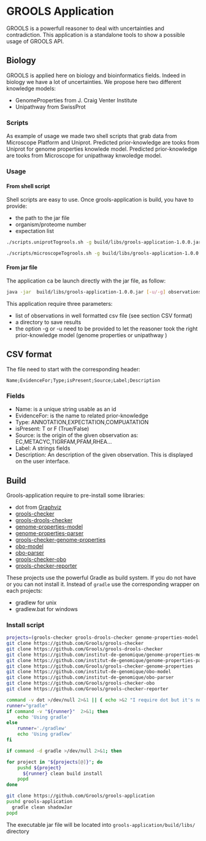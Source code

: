 # GROOLS Application

GROOLS is a powerfull reasoner to deal with uncertainties and contradiction. This application is a standalone tools to show a possible usage of GROOLS API.

## Biology
GROOLS is applied here on biology and bioinformatics fields. Indeed in biology we have a lot of uncertainties. We propose here two different knowledge models:
 - GenomeProperties from J. Craig Venter Institute
 - Unipathway from SwissProt

### Scripts
As example of usage we made two shell scripts that grab data from Microscope Platform and Uniprot.
Predicted prior-knowledge are tooks from Uniprot for genome properties knowlede model.
Predicted prior-knowledge are tooks from Microscope for unipathway knwoledge model.

### Usage

#### From shell script
Shell scripts are  easy to use. Once grools-application is build, you have to provide:
- the path to the jar file
- organism/proteome number
- expectation list

```bash
./scripts.uniprotTogrools.sh -g build/libs/grools-application-1.0.0.jar UP000000625 ~/expectation.csv
```
```bash
./scripts/microscopeTogrools.sh -g build/libs/grools-application-1.0.0.jar 36 ~/expectation.csv
```

#### From jar file
The application ca be launch directly with the jar file, as follow:
```bash
java -jar  build/libs/grools-application-1.0.0.jar [-u/-g] observations.csv results_dir/
```

This application require three parameters:
- list of observations in well formatted csv file (see section CSV format)
- a directory to save results
- the option -g or -u need to be provided to let the reasoner took the right prior-knowledge model (genome properties or unipathway )

## CSV format
The file need to start with the corresponding header:
```csv
Name;EvidenceFor;Type;isPresent;Source;Label;Description
```
### Fields
- Name: is a unique string usable as an id
- EvidenceFor: is the name to related prior-knowledge
- Type: ANNOTATION,EXPECTATION,COMPUATATION
- isPresent: T or F (True/False)
- Source: is the origin of the given observation as: EC,METACYC,TIGRFAM,PFAM,RHEA...
- Label: A strings fields
- Description: An description of the given observation. This is displayed on the user interface.

## Build

Grools-application require to pre-install some libraries:
- dot from [Graphviz](https://github.com/ellson/graphviz)
- [grools-checker](https://github.com/Grools/grools-checker)
- [grools-drools-checker](https://github.com/Grools/grools-drools-checker)
- [genome-properties-model](https://github.com/institut-de-genomique/genome-properties-model)
- [genome-properties-parser](https://github.com/institut-de-genomique/genome-properties-parser)
- [grools-checker-genome-properties](https://github.com/Grools/grools-checker-genome-properties)
- [obo-model](https://github.com/institut-de-genomique/obo-model)
- [obo-parser](https://github.com/institut-de-genomique/obo-parser)
- [grools-checker-obo](https://github.com/Grools/grools-checker-obo)
- [grools-checker-reporter](https://github.com/Grools/grools-checker-reporter)

These projects use the powerful Gradle as build system. If you do not have or you can not install it.
Instead of `gradle` use the corresponding wrapper on each projects:
- gradlew for unix
- gradlew.bat for windows

### Install script

```bash
projects=(grools-checker grools-drools-checker genome-properties-model genome-properties-parser grools-checker-genome-properties obo-model obo-parser grools-checker-obo grools-checker-reporter)
git clone https://github.com/Grools/grools-checker
git clone https://github.com/Grools/grools-drools-checker
git clone https://github.com/institut-de-genomique/genome-properties-model
git clone https://github.com/institut-de-genomique/genome-properties-parser
git clone https://github.com/Grools/grools-checker-genome-properties
git clone https://github.com/institut-de-genomique/obo-model
git clone https://github.com/institut-de-genomique/obo-parser
git clone https://github.com/Grools/grools-checker-obo
git clone https://github.com/Grools/grools-checker-reporter

command -v dot >/dev/null 2>&1 || { echo >&2 "I require dot but it's not installed.  Aborting."; exit 1; }
runner="gradle"
if command -v "${runner}"  2>&1; then
    echo 'Using gradle'
else
    runner='./gradlew'
    echo 'Using gradlew'
fi

if command -d gradle >/dev/null 2>&1; then

for project in "${projects[@]}"; do
    pushd ${project}
      ${runner} clean build install
    popd
done

git clone https://github.com/Grools/grools-application
pushd grools-application
  gradle clean shadowJar
popd
```

The executable jar file will be located into `grools-application/build/libs/` directory
